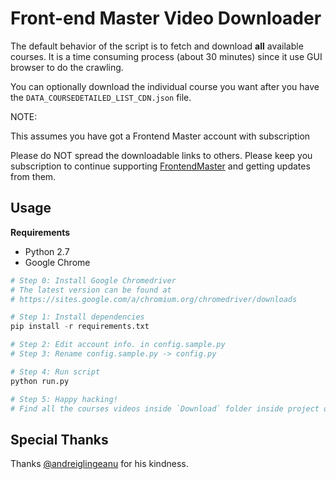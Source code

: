 # Front-end Master Video Downloader

The default behavior of the script is to fetch and download **all** available courses. It is a time consuming process (about 30 minutes) since it use GUI browser to do the crawling. 

You can optionally download the individual course you want after you have the `DATA_COURSEDETAILED_LIST_CDN.json` file.

NOTE: 

This assumes you have got a Frontend Master account with subscription

Please do NOT spread the downloadable links to others. Please keep you subscription to continue supporting [FrontendMaster](https://frontendmasters.com/) and getting updates from them.

## Usage

**Requirements**

- Python 2.7
- Google Chrome

```python
# Step 0: Install Google Chromedriver
# The latest version can be found at 
# https://sites.google.com/a/chromium.org/chromedriver/downloads

# Step 1: Install dependencies
pip install -r requirements.txt

# Step 2: Edit account info. in config.sample.py
# Step 3: Rename config.sample.py -> config.py

# Step 4: Run script
python run.py

# Step 5: Happy hacking!
# Find all the courses videos inside `Download` folder inside project directory
```

## Special Thanks

Thanks [@andreiglingeanu](https://github.com/andreiglingeanu) for his kindness.
